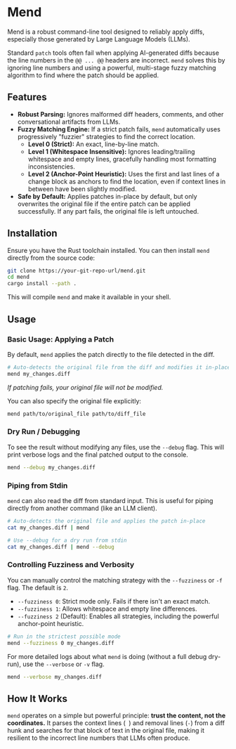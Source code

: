 # Mend

Mend is a robust command-line tool designed to reliably apply diffs, especially those generated by Large Language Models (LLMs).

Standard `patch` tools often fail when applying AI-generated diffs because the line numbers in the `@@ ... @@` headers are incorrect. `mend` solves this by ignoring line numbers and using a powerful, multi-stage fuzzy matching algorithm to find where the patch should be applied.

## Features

-   **Robust Parsing:** Ignores malformed diff headers, comments, and other conversational artifacts from LLMs.
-   **Fuzzy Matching Engine:** If a strict patch fails, `mend` automatically uses progressively "fuzzier" strategies to find the correct location.
    -   **Level 0 (Strict):** An exact, line-by-line match.
    -   **Level 1 (Whitespace Insensitive):** Ignores leading/trailing whitespace and empty lines, gracefully handling most formatting inconsistencies.
    -   **Level 2 (Anchor-Point Heuristic):** Uses the first and last lines of a change block as anchors to find the location, even if context lines in between have been slightly modified.
-   **Safe by Default:** Applies patches in-place by default, but only overwrites the original file if the entire patch can be applied successfully. If any part fails, the original file is left untouched.

## Installation

Ensure you have the Rust toolchain installed. You can then install `mend` directly from the source code:

```bash
git clone https://your-git-repo-url/mend.git
cd mend
cargo install --path .
```
This will compile `mend` and make it available in your shell.

## Usage

### Basic Usage: Applying a Patch

By default, `mend` applies the patch directly to the file detected in the diff.

```bash
# Auto-detects the original file from the diff and modifies it in-place
mend my_changes.diff
```
*If patching fails, your original file will not be modified.*

You can also specify the original file explicitly:
```bash
mend path/to/original_file path/to/diff_file
```

### Dry Run / Debugging

To see the result without modifying any files, use the `--debug` flag. This will print verbose logs and the final patched output to the console.

```bash
mend --debug my_changes.diff
```

### Piping from Stdin

`mend` can also read the diff from standard input. This is useful for piping directly from another command (like an LLM client).

```bash
# Auto-detects the original file and applies the patch in-place
cat my_changes.diff | mend

# Use --debug for a dry run from stdin
cat my_changes.diff | mend --debug
```

### Controlling Fuzziness and Verbosity

You can manually control the matching strategy with the `--fuzziness` or `-f` flag. The default is `2`.

-   `--fuzziness 0`: Strict mode only. Fails if there isn't an exact match.
-   `--fuzziness 1`: Allows whitespace and empty line differences.
-   `--fuzziness 2` (Default): Enables all strategies, including the powerful anchor-point heuristic.

```bash
# Run in the strictest possible mode
mend --fuzziness 0 my_changes.diff
```

For more detailed logs about what `mend` is doing (without a full debug dry-run), use the `--verbose` or `-v` flag.

```bash
mend --verbose my_changes.diff
```

## How It Works

`mend` operates on a simple but powerful principle: **trust the content, not the coordinates.** It parses the context lines (` `) and removal lines (`-`) from a diff hunk and searches for that block of text in the original file, making it resilient to the incorrect line numbers that LLMs often produce.